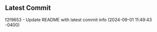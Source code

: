 
## Latest Commit
f2f9653 - Update README with latest commit info (2024-09-01 11:49:43 -0400) <Yunxi-Zhou>
